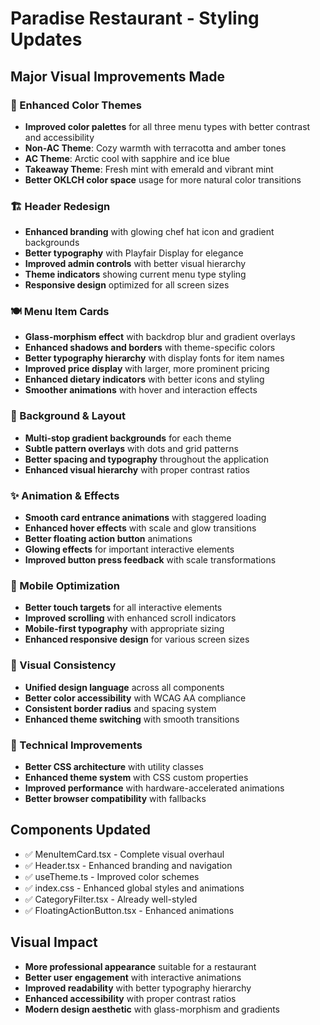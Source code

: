 # Paradise Restaurant - Styling Updates

## Major Visual Improvements Made

### 🎨 Enhanced Color Themes
- **Improved color palettes** for all three menu types with better contrast and accessibility
- **Non-AC Theme**: Cozy warmth with terracotta and amber tones
- **AC Theme**: Arctic cool with sapphire and ice blue
- **Takeaway Theme**: Fresh mint with emerald and vibrant mint
- **Better OKLCH color space** usage for more natural color transitions

### 🏗️ Header Redesign
- **Enhanced branding** with glowing chef hat icon and gradient backgrounds
- **Better typography** with Playfair Display for elegance
- **Improved admin controls** with better visual hierarchy
- **Theme indicators** showing current menu type styling
- **Responsive design** optimized for all screen sizes

### 🍽️ Menu Item Cards
- **Glass-morphism effect** with backdrop blur and gradient overlays
- **Enhanced shadows and borders** with theme-specific colors
- **Better typography hierarchy** with display fonts for item names
- **Improved price display** with larger, more prominent pricing
- **Enhanced dietary indicators** with better icons and styling
- **Smoother animations** with hover and interaction effects

### 🌈 Background & Layout
- **Multi-stop gradient backgrounds** for each theme
- **Subtle pattern overlays** with dots and grid patterns
- **Better spacing and typography** throughout the application
- **Enhanced visual hierarchy** with proper contrast ratios

### ✨ Animation & Effects
- **Smooth card entrance animations** with staggered loading
- **Enhanced hover effects** with scale and glow transitions
- **Better floating action button** animations
- **Glowing effects** for important interactive elements
- **Improved button press feedback** with scale transformations

### 📱 Mobile Optimization
- **Better touch targets** for all interactive elements
- **Improved scrolling** with enhanced scroll indicators
- **Mobile-first typography** with appropriate sizing
- **Enhanced responsive design** for various screen sizes

### 🎯 Visual Consistency
- **Unified design language** across all components
- **Better color accessibility** with WCAG AA compliance
- **Consistent border radius** and spacing system
- **Enhanced theme switching** with smooth transitions

### 🔧 Technical Improvements
- **Better CSS architecture** with utility classes
- **Enhanced theme system** with CSS custom properties
- **Improved performance** with hardware-accelerated animations
- **Better browser compatibility** with fallbacks

## Components Updated
- ✅ MenuItemCard.tsx - Complete visual overhaul
- ✅ Header.tsx - Enhanced branding and navigation
- ✅ useTheme.ts - Improved color schemes
- ✅ index.css - Enhanced global styles and animations
- ✅ CategoryFilter.tsx - Already well-styled
- ✅ FloatingActionButton.tsx - Enhanced animations

## Visual Impact
- **More professional appearance** suitable for a restaurant
- **Better user engagement** with interactive animations
- **Improved readability** with better typography hierarchy
- **Enhanced accessibility** with proper contrast ratios
- **Modern design aesthetic** with glass-morphism and gradients